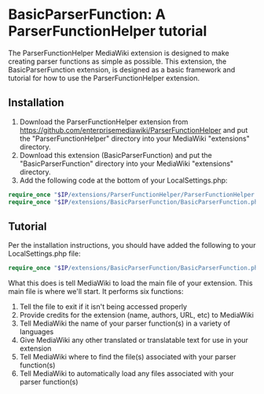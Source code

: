 BasicParserFunction: A ParserFunctionHelper tutorial
====================================================

The ParserFunctionHelper MediaWiki extension is designed to make creating parser functions as simple as possible. This extension, the BasicParserFunction extension, is designed as a basic framework and tutorial for how to use the ParserFunctionHelper extension.

Installation
------------

1. Download the ParserFunctionHelper extension from https://github.com/enterprisemediawiki/ParserFunctionHelper and put the "ParserFunctionHelper" directory into your MediaWiki "extensions" directory.
2. Download this extension (BasicParserFunction) and put the "BasicParserFunction" directory into your MediaWiki "extensions" directory.
3. Add the following code at the bottom of your LocalSettings.php:
```php
require_once "$IP/extensions/ParserFunctionHelper/ParserFunctionHelper.php";
require_once "$IP/extensions/BasicParserFunction/BasicParserFunction.php";
```

Tutorial
--------

Per the installation instructions, you should have added the following to your LocalSettings.php file: 

```php
require_once "$IP/extensions/BasicParserFunction/BasicParserFunction.php";
```

What this does is tell MediaWiki to load the main file of your extension. This main file is where we'll start. It performs six functions:

1. Tell the file to exit if it isn't being accessed properly
2. Provide credits for the extension (name, authors, URL, etc) to MediaWiki
3. Tell MediaWiki the name of your parser function(s) in a variety of languages
4. Give MediaWiki any other translated or translatable text for use in your extension
5. Tell MediaWiki where to find the file(s) associated with your parser function(s)
6. Tell MediaWiki to automatically load any files associated with your parser function(s)

